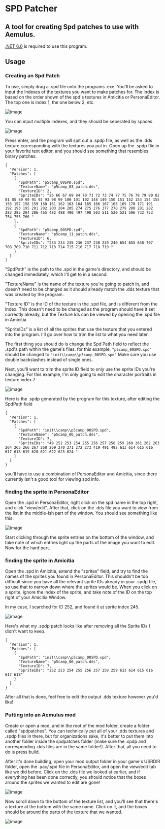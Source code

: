 # SPD Patcher
## A tool for creating Spd patches to use with Aemulus.
[.NET 6.0](https://dotnet.microsoft.com/en-us/download/dotnet/6.0) is required to use this program.

## Usage
### Creating an Spd Patch
To use, simply drag a .spd file onto the programs .exe. You'll be asked to input the Indexes of the textures you want to make patches for. The index is based on the order shown of the spd's textures in Amicitia or PersonaEditor. The top one is index 1, the one below 2, etc.

![image](https://user-images.githubusercontent.com/89033534/178137613-402569d0-cc80-463e-9151-f3561fd0f82e.png)

You can input multiple indexes, and they should be seperated by spaces.

![image](https://user-images.githubusercontent.com/89033534/178137672-9a9e1b48-fb68-4e8b-bedc-33cc3396fea8.png)

Press enter, and the program will spit out a .spdp file, as well as the .dds texture corresponding with the textures you put in. Open up the .spdp flie in your favorite text editor, and you should see something that resembles binary patches.

```
{
  "Version": 1,
  "Patches": [
    {
      "SpdPath": "p5camp_00SPD.spd",
      "TextureName": "p5camp_03_patch.dds",
      "TextureID": 2,
      "SpriteIDs": "26 66 67 69 84 70 71 72 73 74 77 75 76 78 79 80 82 81 85 89 90 91 92 93 98 99 100 101 102 148 149 150 151 152 153 154 155 156 157 158 159 160 161 162 163 164 165 166 167 168 169 170 171 191 192 193 195 201 202 203 204 205 274 275 276 277 278 279 280 281 282 283 285 284 286 465 482 488 490 497 498 503 511 520 521 596 732 753 754 755 766 "
    },
    {
      "SpdPath": "p5camp_00SPD.spd",
      "TextureName": "p5camp_11_patch.dds",
      "TextureID": 6,
      "SpriteIDs": "233 234 235 236 237 238 239 240 654 655 658 707 708 709 710 711 712 713 714 715 716 717 718 719 "
    }
  ]
}
```
"SpdPath" is the path to the .spd in the game's directory, and should be changed immediately, which I'll get to in a second.

"TextureName" is the name of the texture you're going to patch in, and doesn't need to be changed as it should already match the .dds texture that was created by the program.

"Texture ID" is the ID of the texture in the .spd file, and is different from the Index. This doesn't need to be changed as the program should have it set correctly already, but the Texture Ids can be viewed by opening the .spd file in Amicitia.

"SpriteIDs" is a list of all the sprites that use the texture that you entered into the program. I'll go over how to trim the list to what you need later.

The first thing you should do is change the Spd Path field to reflect the .spd's path within the game's files. for this example, ```"p5camp_00SPD.spd"``` should be changed to ```"init\\camp\\p5camp_00SPD.spd"``` Make sure you use double backslashes instead of single ones.

Next, you'll want to trim the sprite ID field to only use the sprite IDs you're changing. For this example, I'm only going to edit the character portraits in texture index 7

![image](https://user-images.githubusercontent.com/89033534/178138060-25ecd1e0-9249-4dac-8b0f-7ffaf56e166c.png)

Here is the .spdp generated by the program for this texture, after editing the SpdPath field
```
{
  "Version": 1,
  "Patches": [
    {
      "SpdPath": "init\\camp\\p5camp_00SPD.spd",
      "TextureName": "p5camp_06_patch.dds",
      "TextureID": 7,
      "SpriteIDs": "49 252 253 254 255 256 257 258 259 260 261 262 263 264 265 266 267 268 269 270 271 272 273 419 491 492 613 614 615 616 617 618 619 620 621 622 623 624 "
    }
  ]
}
```
you'll have to use a combination of PersonaEditor and Amicitia, since there currently isn't a good tool for viewing spd info.

### finding the sprite in PersonaEditor
Open the .spd in PersonaEditor, right click on the spd name in the top right, and click "view/edit". After that, click on the .dds file you want to view from the list in the middle-ish part of the window. You should see something like this.

![image](https://user-images.githubusercontent.com/89033534/178138182-66e6b563-a752-4124-87f0-1c285cb213d9.png)

Start clicking through the sprite entries on the bottom of the window, and take note of which entries light up the parts of the image you want to edit. Now for the hard part.

### finding the sprite in Amicitia
Open the .spd in Amicitia, extend the "sprites" field, and try to find the names of the sprites you found in PersonaEditor. This shouldn't be too difficult since you have all the relevant sprite IDs already in your .spdp file, so use that to narrow down where the sprites would be. When you click on a sprite, ignore the index of the sprite, and take note of the ID on the top right of your Amicitia Window.

In my case, I searched for ID 252, and found it at sprite index 245. 

![image](https://user-images.githubusercontent.com/89033534/178138412-2bf65ae6-4b5f-42eb-9769-196b9c7f004c.png)

Here's what my .spdp patch looks like after removing all the Sprite IDs I didn't want to keep.
```
{
  "Version": 1,
  "Patches": [
    {
      "SpdPath": "init\\camp\\p5camp_00SPD.spd",
      "TextureName": "p5camp_06_patch.dds",
      "TextureID": 7,
      "SpriteIDs": "252 253 254 255 256 257 258 259 613 614 615 616 617 618"
    }
  ]
}
```
After all that is done, feel free to edit the output .dds texture however you'd like!

### Putting into an Aemulus mod
Create or open a mod, and in the root of the mod folder, create a folder called "spdpatches". You can technically put all of your .dds textures and .spdp files in there, but for organizations sake, it's better to put them into another folder inside the spdpatches folder (make sure the .spdp and corresponding .dds files are in the same folder!). After that, all you need to do is press build.

After it's done building, open your mod output folder in your game's USRDIR folder, open the .pac/.spd file in PersonaEditor, and open the view/edit tab like we did before. Click on the .dds file we looked at earlier, and if everything has been done correctly, you should notice that the boxes around the sprites we wanted to edit are gone!

![image](https://user-images.githubusercontent.com/89033534/178139045-870c2473-a3f0-40f7-8023-ed8940d2bb0a.png)

Now scroll down to the bottom of the texture list, and you'll see that there's a texture at the bottom with the same name. Click on it, and the boxes should be around the parts of the texture that we wanted.

![image](https://user-images.githubusercontent.com/89033534/178139046-493be98a-f2d0-4f4e-9620-ee25832ef3f0.png)
